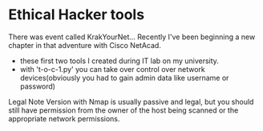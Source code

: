 # Ethical Hacker tools
 There was event called KrakYourNet... Recently I've been beginning a new chapter in that adventure with Cisco NetAcad.
 - these first two tools I created during IT lab on my university.
 - with 't-o-c-1.py' you can take over control over network devices(obviously you had to gain admin data like username or password)
 
Legal Note
Version with Nmap is usually passive and legal, but you should still have permission from the owner of the host being scanned or 
the appropriate network permissions.
